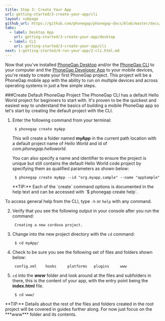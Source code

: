 ```yaml
---
title: Step 3: Create Your App
url: getting-started/3-create-your-app/cli
layout: subpage
github_url: https://github.com/phonegap/phonegap-docs/blob/master/docs/1-getting-started/3-create-your-app/2-cli.html.md
tabs:
  - label: Desktop App
    url: getting-started/3-create-your-app/desktop
  - label: CLI
    url: getting-started/3-create-your-app/cli
next: 1-getting-started/4-run-your-app/2-cli.html.md
---
```


Now that you've installed [PhoneGap Desktop](/getting-started/1-install-phonegap/desktop) and/or the [PhoneGap CLI](/getting-started/1-install-phonegap/cli)
to your computer and the [PhoneGap Developer App](getting-started/2-install-mobile-app) to your mobile devices, you're ready to create
your first PhoneGap project. This project will be a PhoneGap mobile app with the ability to run on multiple devices and across operating systems
in just a few simple steps.

###Create Default PhoneGap Project
The PhoneGap CLI has a default Hello World project for beginners to start with. It's proven to be the quickest and easiest way to understand the
basics of building a mobile PhoneGap app so let's start by creating the default project with the CLI.

1. Enter the following command from your terminal:

        $ phonegap create myApp

   This will create a folder named **myApp** in the current path location with a default project name of *Hello World* and id of *com.phonegap.helloworld*.

   You can also specify a name and identifier to ensure the project is unique but still contains the default Hello World code project by specifying
   them as qualified parameters as shown below:

        $ phonegap create myApp --id "org.myapp.sample" --name "appSample"

   <div class="alert--tip">**TIP:** Each of the `create` command options is documented in the help text and can be accessed with `$ phonegap create help`.
  To access general help from the CLI, type `-h` or `help` with any command.</div>

2. Verify that you see the following output in your console after you run the command:

        Creating a new cordova project.

3. Change into the new project directory with the `cd` command:

		$ cd myApp/

4. Check to be sure you see the following set of files and folders shown below:

		config.xml	  hooks		platforms	plugins		www

5. `cd` into the ***www*** folder and look around at the files and subfolders in there, this is the content of your app, with the entry point being the **index.html** file.

        $ cd www/

 <div class="alert--tip">**TIP:** Details about the rest of the files and folders created in the root project  will be covered in guides further along. For now just focus
 on the ***www*** folder and its contents.</div>
